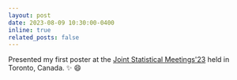 ```yaml
---
layout: post
date: 2023-08-09 10:30:00-0400
inline: true
related_posts: false
---
```


Presented my first poster at the [Joint Statistical Meetings'23](https://ww2.amstat.org/meetings/jsm/2023/) held in Toronto, Canada. :sparkles: :smile:
